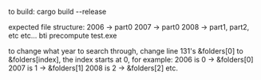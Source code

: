to build: cargo build --release

expected file structure:
	2006 -> part0
	2007 -> part0
	2008 -> part1, part2, etc
	etc...
	bti precompute test.exe

to change what year to search through, change line 131's &folders[0] to &folders[index], the index starts at 0, for example:
	2006 is 0 -> &folders[0]
	2007 is 1 -> &folders[1]
	2008 is 2 -> &folders[2]
etc.